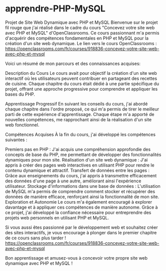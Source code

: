 # apprendre-PHP-MySQL
Projet de Site Web Dynamique avec PHP et MySQL
Bienvenue sur le projet fil rouge que j'ai réalisé dans le cadre du cours "Concevez votre site web avec PHP et MySQL" d'OpenClassrooms. Ce cours passionnant m'a permis d'acquérir des compétences fondamentales en PHP et MySQL pour la création d'un site web dynamique. 
Le lien vers le cours OpenClassrooms : https://openclassrooms.com/fr/courses/918836-concevez-votre-site-web-avec-php-et-mysql

Voici un résumé de mon parcours et des connaissances acquises:

Description du Cours
Le cours avait pour objectif la création d'un site web interactif où les utilisateurs peuvent contribuer en partageant des recettes de cuisine. Chaque chapitre du cours était dédié à une partie spécifique du projet, offrant une approche progressive pour comprendre et appliquer les bases du PHP.

Apprentissage Progressif
En suivant les conseils du cours, j'ai abordé chaque chapitre dans l'ordre proposé, ce qui m'a permis de tirer le meilleur parti de cette expérience d'apprentissage. Chaque étape m'a apporté de nouvelles compétences, me rapprochant ainsi de la réalisation d'un site web fonctionnel.

Compétences Acquises
À la fin du cours, j'ai développé les compétences suivantes :

Premiers pas en PHP : J'ai acquis une compréhension approfondie des concepts de base du PHP, me permettant de développer des fonctionnalités dynamiques pour mon site.
Réalisation d'un site web dynamique : J'ai appris à créer des pages web interactives en utilisant PHP pour rendre le contenu dynamique et attractif.
Transfert de données entre les pages : Grâce aux enseignements du cours, j'ai appris à transmettre efficacement des données d'une page à une autre, améliorant ainsi l'expérience utilisateur.
Stockage d'informations dans une base de données : L'utilisation de MySQL m'a permis de comprendre comment stocker et récupérer des données de manière efficace, renforçant ainsi la fonctionnalité de mon site.
Exploration et Autonomie
Le cours m'a également encouragé à explorer davantage et à appliquer ces compétences de manière autonome. Grâce à ce projet, j'ai développé la confiance nécessaire pour entreprendre des projets web personnels en utilisant PHP et MySQL.

Si vous aussi êtes passionné par le développement web et souhaitez créer des sites interactifs, je vous encourage à plonger dans le premier chapitre de ce cours sans plus tarder !
https://openclassrooms.com/fr/courses/918836-concevez-votre-site-web-avec-php-et-mysql

Bon apprentissage et amusez-vous à concevoir votre propre site web dynamique avec PHP et MySQL !
